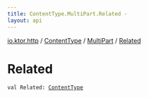 ```yaml
---
title: ContentType.MultiPart.Related - 
layout: api
---
```


<div class='api-docs-breadcrumbs'><a href="../../index.html">io.ktor.http</a> / <a href="../index.html">ContentType</a> / <a href="index.html">MultiPart</a> / <a href="./-related.html">Related</a></div>

# Related

<div class="signature"><code><span class="keyword">val </span><span class="identifier">Related</span><span class="symbol">: </span><a href="../index.html"><span class="identifier">ContentType</span></a></code></div>
